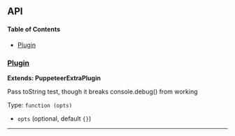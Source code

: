 ## API

<!-- Generated by documentation.js. Update this documentation by updating the source code. -->

#### Table of Contents

-   [Plugin](#plugin)

### [Plugin](https://github.com/berstend/puppeteer-extra/blob/139d9ecf97a46dc383adede213e1a4c707160dca/packages/puppeteer-extra-plugin-stealth/evasions/console.debug/index.js#L8-L18)

**Extends: PuppeteerExtraPlugin**

Pass toString test, though it breaks console.debug() from working

Type: `function (opts)`

-   `opts`   (optional, default `{}`)

* * *
